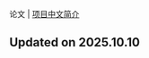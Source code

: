 论文 | [项目中文简介](https://github.com/LJoson/arXiv_daily/blob/main/README_zh-CN.md)

## Updated on 2025.10.10

